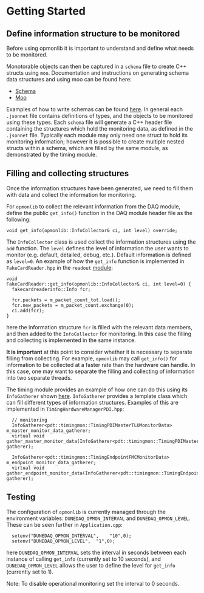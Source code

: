 # Getting Started

## Define information structure to be monitored 

Before using opmonlib it is important to understand and define what needs to be monitored.

Monotorable objects can then be captured in a `schema` file to create C++ structs using `moo`. Documentation and instructions on generating schema data structures and using moo can be found here:

* [Schema](https://brettviren.github.io/moo/dunedaq-appfwk-schema.html)
* [Moo](https://brettviren.github.io/moo/buildsys.html#intro)

Examples of how to write schemas can be found [here](https://github.com/DUNE-DAQ/timing/tree/feature/op_mon/schema/timing). In general each `.jsonnet` file contains definitions of types, and the objects to be monitored using these types. Each `schema` file will generate a C++ header file containing the structures which hold the monitoring data, as defined in the `.jsonnet` file. Typically each module may only need one struct to hold its monitoring information; however it is possible to create multiple nested structs within a schema, which are filled by the same module, as demonstrated by the timing module.

## Filling and collecting structures

Once the information structures have been generated, we need to fill them with data and collect the information for monitoring. 

For `opmonlib` to collect the relevant information from the DAQ module, define the public `get_info()` function in the DAQ module header file as the following:
```
void get_info(opmonlib::InfoCollector& ci, int level) override;
```
The `InfoCollector` class is used collect the information structures using the `add` function. The `level` defines the level of information the user wants to monitor (e.g. default, detailed, debug, etc.). Default information is defined as `level=0`. An example of how the `get_info` function is implemented in `FakeCardReader.hpp` in the `readout` [module](https://github.com/DUNE-DAQ/readout/blob/develop/plugins/FakeCardReader.cpp):
```
void
FakeCardReader::get_info(opmonlib::InfoCollector& ci, int level=0) {
  fakecardreaderinfo::Info fcr;

  fcr.packets = m_packet_count_tot.load();
  fcr.new_packets = m_packet_count.exchange(0);
  ci.add(fcr);
}
```
here the information structure `fcr` is filled with the relevant data members, and then added to the `InfoCollector` for monitoring. In this case the filling and collecting is implemented in the same instance.

**It is important** at this point to consider whether it is necessary to separate filling from collecting. For example, `opmonlib` may call `get_info()` for information to be collected at a faster rate than the hardware can handle. In this case, one may want to separate the filling and collecting of information into two separate threads. 

The timing module provides an example of how one can do this using its `InfoGatherer` shown [here](https://github.com/DUNE-DAQ/timing/blob/feature/op_mon/src/InfoGatherer.hpp). `InfoGatherer` provides a template class which can fill different types of information structures. Examples of this are implemented in `TimingHardwareManagerPDI.hpp`:
```
  // monitoring
  InfoGatherer<pdt::timingmon::TimingPDIMasterTLUMonitorData> m_master_monitor_data_gatherer;
  virtual void gather_master_monitor_data(InfoGatherer<pdt::timingmon::TimingPDIMasterTLUMonitorData>& gatherer);

  InfoGatherer<pdt::timingmon::TimingEndpointFMCMonitorData> m_endpoint_monitor_data_gatherer;
  virtual void gather_endpoint_monitor_data(InfoGatherer<pdt::timingmon::TimingEndpointFMCMonitorData>& gatherer);
```

## Testing

The configuration of `opmonlib` is currently managed through the environment variables: `DUNEDAQ_OPMON_INTERVAL` and `DUNEDAQ_OPMON_LEVEL`. These can be seen further in `Application.cpp`:
```
  setenv("DUNEDAQ_OPMON_INTERVAL",    "10",0);
  setenv("DUNEDAQ_OPMON_LEVEL",  "1",0);
```
here `DUNEDAQ_OPMON_INTERVAL` sets the interval in seconds between each instance of calling `get_info` (currently set to 10 seconds), and `DUNEDAQ_OPMON_LEVEL` allows the user to define the level for `get_info` (currently set to 1). 

Note: To disable operational monitoring set the interval to 0 seconds. 
